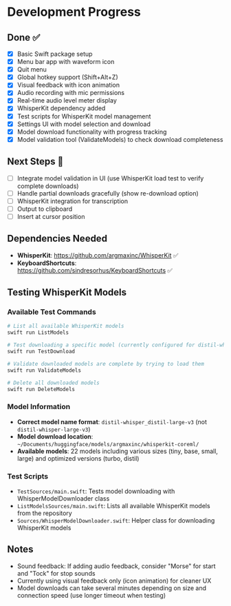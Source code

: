 # Development Progress

## Done ✅
- [x] Basic Swift package setup
- [x] Menu bar app with waveform icon
- [x] Quit menu
- [x] Global hotkey support (Shift+Alt+Z)  
- [x] Visual feedback with icon animation
- [x] Audio recording with mic permissions
- [x] Real-time audio level meter display
- [x] WhisperKit dependency added
- [x] Test scripts for WhisperKit model management
- [x] Settings UI with model selection and download
- [x] Model download functionality with progress tracking
- [x] Model validation tool (ValidateModels) to check download completeness

## Next Steps 📝
- [ ] Integrate model validation in UI (use WhisperKit load test to verify complete downloads)
- [ ] Handle partial downloads gracefully (show re-download option)
- [ ] WhisperKit integration for transcription
- [ ] Output to clipboard
- [ ] Insert at cursor position

## Dependencies Needed
- **WhisperKit**: https://github.com/argmaxinc/WhisperKit ✅
- **KeyboardShortcuts**: https://github.com/sindresorhus/KeyboardShortcuts ✅

## Testing WhisperKit Models

### Available Test Commands
```bash
# List all available WhisperKit models
swift run ListModels

# Test downloading a specific model (currently configured for distil-whisper_distil-large-v3)
swift run TestDownload

# Validate downloaded models are complete by trying to load them
swift run ValidateModels

# Delete all downloaded models
swift run DeleteModels
```

### Model Information
- **Correct model name format**: `distil-whisper_distil-large-v3` (not `distil-whisper-large-v3`)
- **Model download location**: `~/Documents/huggingface/models/argmaxinc/whisperkit-coreml/`
- **Available models**: 22 models including various sizes (tiny, base, small, large) and optimized versions (turbo, distil)

### Test Scripts
- `TestSources/main.swift`: Tests model downloading with WhisperModelDownloader class
- `ListModelsSources/main.swift`: Lists all available WhisperKit models from the repository
- `Sources/WhisperModelDownloader.swift`: Helper class for downloading WhisperKit models

## Notes
- Sound feedback: If adding audio feedback, consider "Morse" for start and "Tock" for stop sounds
- Currently using visual feedback only (icon animation) for cleaner UX
- Model downloads can take several minutes depending on size and connection speed (use longer timeout when testing)